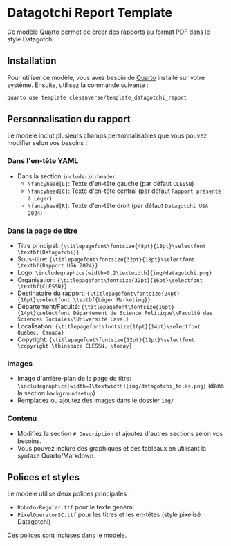 # Datagotchi Report Template

Ce modèle Quarto permet de créer des rapports au format PDF dans le style Datagotchi.

## Installation

Pour utiliser ce modèle, vous avez besoin de [Quarto](https://quarto.org/) installé sur votre système. Ensuite, utilisez la commande suivante :

```bash
quarto use template clessnverse/template_datagotchi_report
```

## Personnalisation du rapport

Le modèle inclut plusieurs champs personnalisables que vous pouvez modifier selon vos besoins :

### Dans l'en-tête YAML

- Dans la section `include-in-header` :
  - `\fancyhead[L]`: Texte d'en-tête gauche (par défaut `CLESSN`)
  - `\fancyhead[C]`: Texte d'en-tête central (par défaut `Rapport présenté à Léger`)
  - `\fancyhead[R]`: Texte d'en-tête droit (par défaut `Datagotchi USA 2024`)

### Dans la page de titre

- Titre principal: `{\titlepagefont\fontsize{48pt}{18pt}\selectfont \textbf{Datagotchi}}`
- Sous-titre: `{\titlepagefont\fontsize{32pt}{18pt}\selectfont \textbf{Rapport USA 2024}}`
- Logo: `\includegraphics[width=0.2\textwidth]{img/datagotchi.png}`
- Organisation: `{\titlepagefont\fontsize{32pt}{16pt}\selectfont \textbf{CLESSN}}`
- Destinataire du rapport: `{\titlepagefont\fontsize{24pt}{16pt}\selectfont \textbf{Léger Marketing}}`
- Département/Faculté: `{\titlepagefont\fontsize{16pt}{14pt}\selectfont Département de Science Politique\\Faculté des Sciences Sociales\\Université Laval}`
- Localisation: `{\titlepagefont\fontsize{16pt}{14pt}\selectfont Québec, Canada}`
- Copyright: `{\titlepagefont\fontsize{12pt}{12pt}\selectfont \copyright \thinspace CLESSN, \today}`

### Images

- Image d'arrière-plan de la page de titre: `\includegraphics[width=1\textwidth]{img/datagotchi_folks.png}` (dans la section `backgroundsetup`)
- Remplacez ou ajoutez des images dans le dossier `img/`

### Contenu

- Modifiez la section `# Description` et ajoutez d'autres sections selon vos besoins.
- Vous pouvez inclure des graphiques et des tableaux en utilisant la syntaxe Quarto/Markdown.

## Polices et styles

Le modèle utilise deux polices principales :
- `Roboto-Regular.ttf` pour le texte général
- `PixelOperatorSC.ttf` pour les titres et les en-têtes (style pixelisé Datagotchi)

Ces polices sont incluses dans le modèle.
